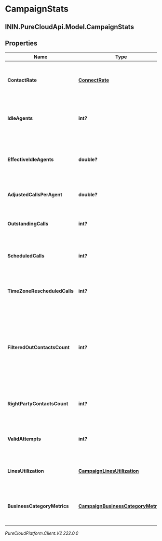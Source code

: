 # CampaignStats

## ININ.PureCloudApi.Model.CampaignStats

## Properties

|Name | Type | Description | Notes|
|------------ | ------------- | ------------- | -------------|
| **ContactRate** | [**ConnectRate**](ConnectRate) | Information regarding the campaign&#39;s connect rate | [optional] |
| **IdleAgents** | **int?** | Number of available agents not currently being utilized | [optional] |
| **EffectiveIdleAgents** | **double?** | Number of effective available agents not currently being utilized | [optional] |
| **AdjustedCallsPerAgent** | **double?** | Calls per agent adjusted by pace | [optional] |
| **OutstandingCalls** | **int?** | Number of campaign calls currently ongoing | [optional] |
| **ScheduledCalls** | **int?** | Number of campaign calls currently scheduled | [optional] |
| **TimeZoneRescheduledCalls** | **int?** | Number of campaign calls currently timezone rescheduled | [optional] |
| **FilteredOutContactsCount** | **int?** | Number of contacts that don&#39;t match filter. This is currently supported only for Campaigns with dynamic filter on. | [optional] |
| **RightPartyContactsCount** | **int?** | Information on the campaign&#39;s number of Right Party Contacts | [optional] |
| **ValidAttempts** | **int?** | Information on the campaign&#39;s valid attempts | [optional] |
| **LinesUtilization** | [**CampaignLinesUtilization**](CampaignLinesUtilization) | Information on the campaign&#39;s lines utilization | [optional] |
| **BusinessCategoryMetrics** | [**CampaignBusinessCategoryMetrics**](CampaignBusinessCategoryMetrics) | Information on the campaign&#39;s business category metrics | [optional] |



_PureCloudPlatform.Client.V2 222.0.0_

